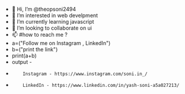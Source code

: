 - 👋 Hi, I’m @theopsoni2494
- 👀 I’m interested in web develpment
- 🌱 I’m currently learning javascript
- 💞️ I’m looking to collaborate on ui
- 📫 #how to reach me ?
- a=("Follow me on Instagram , LinkedIn")
- b=("print the link")
- print(a+b)
- output - 
-         Instagram - https://www.instagram.com/soni.in_/
-         LinkedIn - https://www.linkedin.com/in/yash-soni-a5a027213/

<!---
theopsoni2494/theopsoni2494 is a ✨ special ✨ repository because its `README.md` (this file) appears on your GitHub profile.
You can click the Preview link to take a look at your changes.
--->
